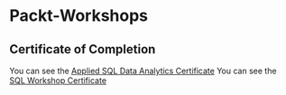 # Packt-Workshops

## Certificate of Completion
You can see the [Applied SQL Data Analytics Certificate](https://github.com/eaamankwah/Certificates/blob/main/Packt_the-applied-sql-data-analytic-certificate.pdf)
You can see the [SQL Workshop Certificate](https://github.com/eaamankwah/Certificates/blob/main/Packt_the-sql-workshop-certificate.pdf)

